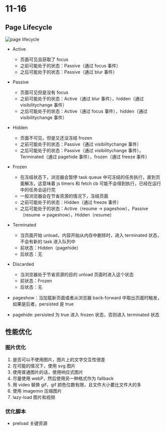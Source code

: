 # 11-16

## Page Lifecycle    

![page lifecycle](https://developers.google.com/web/updates/images/2018/07/page-lifecycle-api-state-event-flow.png)    

- Active
  + 页面可见且获取了 focus
  + 之前可能处于的状态：Passive（通过 focus 事件）
  + 之后可能处于的状态：Passive（通过 blur 事件）
- Passive
  + 页面可见但是没有 focus
  + 之前可能处于的状态：Active（通过 blur 事件），hidden（通过 visibilitychange 事件）
  + 之后可能处于的状态：Active（通过 focus 事件），hidden（通过 visibilitychange 事件）
- Hidden
  + 页面不可见，但是又还没冻结 frozen
  + 之前可能处于的状态：Passive（通过 visibilitychange 事件）
  + 之后可能处于的状态：Passive（通过 visibilitychange 事件），Terminated（通过 pagehide 事件），frozen（通过 freeze 事件）
- Frozen
  + 在冻结状态下，浏览器会暂停 task queue 中可冻结的任务执行，直到页面解冻，这意味着 js timers 和 fetch cb 可能不会得到执行，已经在运行中的任务会运行完
  + 一般浏览器会在节省资源的情况下，冻结页面
  + 之前可能处于的状态：Hidden（通过 freeze 事件）
  + 之后可能处于的状态：Active（resume -&gt; pageshow），Passive（resume -&gt; pageshow），Hidden（resume）
- Terminated
  + 当页面开始 unload，内容开始从内存中删除时，进入 terminated 状态，不会有新的 task 进入队列中
  + 前状态：Hidden（pagehide）
  + 后状态：无
- Discarded
  + 当浏览器处于节省资源的目的 unload 页面时进入这个状态
  + 前状态：Frozen
  + 后状态：无


- pageshow：当加载新页面或者从浏览器 back-forward 中取出页面时触发，如果是后者，persisted 是 true
- pagehide: persisted 为 true 进入 frozen 状态，否则进入 terminated 状态    


## 性能优化   

### 图片优化   

1. 是否可以不使用图片，图片上的文字交互性很差
2. 在可能的情况下，使用 svg 图片
3. 使用普通图片的话，使用响应式图片
4. 尽量使用 webP，然后使用另一种格式作为 fallback
5. 用 video 替换 gif，gif 颜色位数有限，且文件大小要比文件大的多
6. 使用 imagemin 压缩图片
7. lazy-load 图片和视频    


### 优化脚本

- preload 关键资源